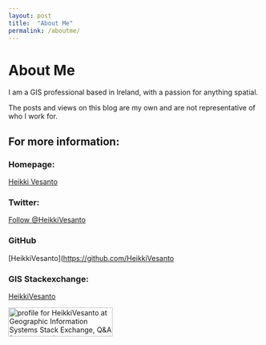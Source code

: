 ```yaml
---
layout: post
title:  "About Me"
permalink: /aboutme/
---
```

# About Me

I am a GIS professional based in Ireland, with a passion for anything spatial.

The posts and views on this blog are my own and are not representative of who I work for.

## For more information:

### Homepage:
[Heikki Vesanto](https://www.heikkivesanto.com/)

### Twitter:
[Follow @HeikkiVesanto](https://twitter.com/HeikkiVesanto/)

### GitHub
[HeikkiVesanto](https://github.com/HeikkiVesanto

### GIS Stackexchange:
[HeikkiVesanto](https://gis.stackexchange.com/users/16530/heikkivesanto)

<a href="https://gis.stackexchange.com/users/16530/heikkivesanto"><img src="https://gis.stackexchange.com/users/flair/16530.png" width="208" height="58" alt="profile for HeikkiVesanto at Geographic Information Systems Stack Exchange, Q&amp;A for cartographers, geographers and GIS professionals" title="profile for HeikkiVesanto at Geographic Information Systems Stack Exchange, Q&amp;A for cartographers, geographers and GIS professionals"></a>